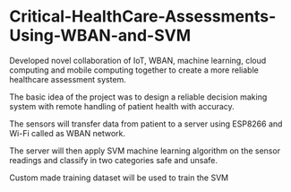 # Critical-HealthCare-Assessments-Using-WBAN-and-SVM
Developed novel collaboration of IoT, WBAN, machine learning, cloud computing 
and mobile computing together to create a more reliable healthcare assessment 
system. 

The basic idea of the project was to design a reliable decision making 
system with remote handling of patient health with accuracy.

The sensors will transfer data from patient to a server using ESP8266 and Wi-Fi called as WBAN network. 

The server will then apply SVM machine learning algorithm on the sensor readings and classify in two categories safe and unsafe. 

Custom made training dataset will be used to train the SVM
